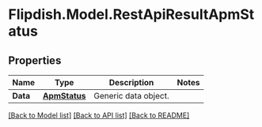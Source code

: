 # Flipdish.Model.RestApiResultApmStatus
## Properties

Name | Type | Description | Notes
------------ | ------------- | ------------- | -------------
**Data** | [**ApmStatus**](ApmStatus.md) | Generic data object. | 

[[Back to Model list]](../README.md#documentation-for-models) [[Back to API list]](../README.md#documentation-for-api-endpoints) [[Back to README]](../README.md)

